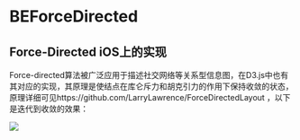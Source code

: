 # BEForceDirected
## Force-Directed iOS上的实现
Force-directed算法被广泛应用于描述社交网络等关系型信息图，在D3.js中也有其对应的实现，其原理是使结点在库仑斥力和胡克引力的作用下保持收敛的状态，
原理详细可见https://github.com/LarryLawrence/ForceDirectedLayout ，以下是迭代到收敛的效果：

![](https://github.com/blueeee/BEForceDirected/blob/master/gif/IMB_vUdPZD.gif) 
